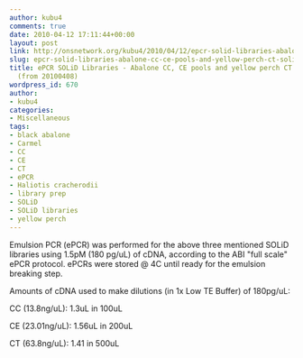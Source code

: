 ```yaml
---
author: kubu4
comments: true
date: 2010-04-12 17:11:44+00:00
layout: post
link: http://onsnetwork.org/kubu4/2010/04/12/epcr-solid-libraries-abalone-cc-ce-pools-and-yellow-perch-ct-solid-libraries-from-20100408/
slug: epcr-solid-libraries-abalone-cc-ce-pools-and-yellow-perch-ct-solid-libraries-from-20100408
title: ePCR SOLiD Libraries - Abalone CC, CE pools and yellow perch CT SOLiD libraries
  (from 20100408)
wordpress_id: 670
author:
- kubu4
categories:
- Miscellaneous
tags:
- black abalone
- Carmel
- CC
- CE
- CT
- ePCR
- Haliotis cracherodii
- library prep
- SOLiD
- SOLiD libraries
- yellow perch
---
```


Emulsion PCR (ePCR) was performed for the above three mentioned SOLiD libraries using 1.5pM (180 pg/uL) of cDNA, according to the ABI "full scale" ePCR protocol. ePCRs were stored @ 4C until ready for the emulsion breaking step.

Amounts of cDNA used to make dilutions (in 1x Low TE Buffer) of 180pg/uL:

CC (13.8ng/uL): 1.3uL in 100uL

CE (23.01ng/uL): 1.56uL in 200uL

CT (63.8ng/uL): 1.41 in 500uL
